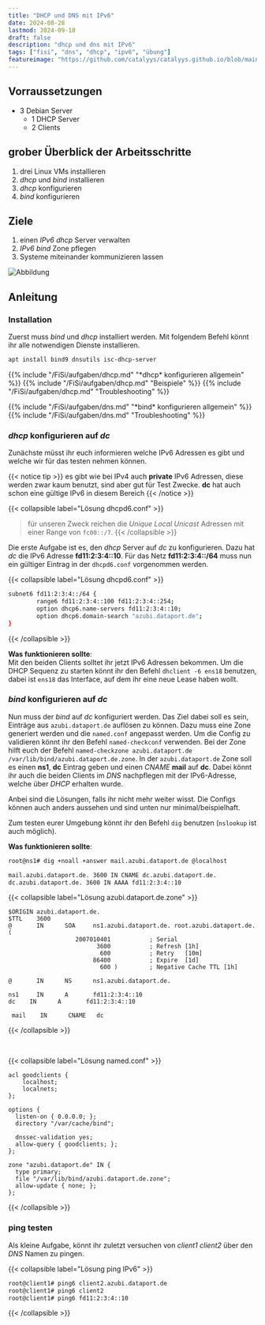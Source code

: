 ```yaml
---
title: "DHCP und DNS mit IPv6"
date: 2024-08-28
lastmod: 2024-09-10
draft: false
description: "dhcp und dns mit IPv6"
tags: ["fisi", "dns", "dhcp", "ipv6", "übung"]
featureimage: "https://github.com/catalyys/catalyys.github.io/blob/main/assets/dhcp_dns_ipv6_azubi.svg?raw=true"
---
```


## Vorraussetzungen

- 3 Debian Server
	- 1 DHCP Server
	- 2 Clients

## grober Überblick der Arbeitsschritte

1. drei Linux VMs installieren
2. *dhcp* und *bind* installieren
3. *dhcp* konfigurieren
4. *bind* konfigurieren

## Ziele

1. einen *IPv6 dhcp* Server verwalten
2. *IPv6 bind* Zone pflegen
3. Systeme miteinander kommunizieren lassen

![Abbildung](dhcp_dns_ipv6_azubi.svg)

## Anleitung

### Installation

Zuerst muss *bind* und *dhcp* installiert werden. Mit folgendem Befehl könnt ihr alle notwendigen Dienste installieren.

```bash
apt install bind9 dnsutils isc-dhcp-server
```
{{% include "/FiSi/aufgaben/dhcp.md" "\*dhcp\* konfigurieren allgemein" %}}
{{% include "/FiSi/aufgaben/dhcp.md" "Beispiele" %}}
{{% include "/FiSi/aufgaben/dhcp.md" "Troubleshooting" %}}

{{% include "/FiSi/aufgaben/dns.md" "\*bind\* konfigurieren allgemein" %}}
{{% include "/FiSi/aufgaben/dns.md" "Troubleshooting" %}}

### *dhcp* konfigurieren auf *dc*

Zunächste müsst ihr euch informieren welche IPv6 Adressen es gibt und welche wir für das testen nehmen können.


{{< notice tip >}}
es gibt wie bei IPv4 auch **private** IPv6 Adressen, diese werden zwar kaum benutzt, sind aber gut für Test Zwecke.
**dc** hat auch schon eine gültige IPv6 in diesem Bereich
{{< /notice >}}


{{< collapsible label="Lösung dhcpd6.conf" >}}
>für unseren Zweck reichen die *Unique Local Unicast* Adressen mit einer Range von `fc00::/7`.
{{< /collapsible >}}

Die erste Aufgabe ist es, den *dhcp* Server auf *dc* zu konfigurieren. Dazu hat *dc* die IPv6 Adresse **fd11:2:3:4::10**. 
Für das Netz **fd11:2:3:4::/64** muss nun ein gültiger Eintrag in der `dhcpd6.conf` vorgenommen werden.

{{< collapsible label="Lösung dhcpd6.conf" >}}
 
```bash
subnet6 fd11:2:3:4::/64 {
		range6 fd11:2:3:4::100 fd11:2:3:4::254;
	    option dhcp6.name-servers fd11:2:3:4::10;
	    option dhcp6.domain-search "azubi.dataport.de";
}
```
{{< /collapsible >}}

**Was funktionieren sollte**:<br>
Mit den beiden Clients solltet ihr jetzt IPv6 Adressen bekommen.
Um die DHCP Sequenz zu starten könnt ihr den Befehl `dhclient -6 ens18` benutzen, dabei ist `ens18` das Interface, auf dem ihr eine neue Lease haben wollt.

### *bind* konfigurieren auf *dc*

Nun muss der *bind* auf *dc* konfiguriert werden. Das Ziel dabei soll es sein, Einträge aus `azubi.dataport.de` auflösen zu können. Dazu muss eine Zone generiert werden und die `named.conf` angepasst werden.
Um die Config zu validieren könnt ihr den Befehl `named-checkconf` verwenden. Bei der Zone hilft euch der Befehl `named-checkzone azubi.dataport.de /var/lib/bind/azubi.dataport.de.zone`.
In der `azubi.dataport.de` Zone soll es einen **ns1**, **dc** Eintrag geben und einen *CNAME* **mail** auf **dc**.
Dabei könnt ihr auch die beiden Clients im *DNS* nachpflegen mit der IPv6-Adresse, welche über *DHCP* erhalten wurde.

Anbei sind die Lösungen, falls ihr nicht mehr weiter wisst. Die Configs können auch anders aussehen und sind unten nur minimal/beispielhaft.

Zum testen eurer Umgebung könnt ihr den Befehl `dig` benutzen (`nslookup` ist auch möglich).

**Was funktionieren sollte**:

```bash
root@ns1# dig +noall +answer mail.azubi.dataport.de @localhost

mail.azubi.dataport.de. 3600 IN CNAME dc.azubi.dataport.de.
dc.azubi.dataport.de. 3600 IN AAAA fd11:2:3:4::10
```

{{< collapsible label="Lösung azubi.dataport.de.zone" >}}
```dns
$ORIGIN azubi.dataport.de.
$TTL    3600
@       IN      SOA     ns1.azubi.dataport.de. root.azubi.dataport.de. (
                   2007010401           ; Serial
                         3600           ; Refresh [1h]
                          600           ; Retry   [10m]
                        86400           ; Expire  [1d]
                          600 )         ; Negative Cache TTL [1h]

@       IN      NS      ns1.azubi.dataport.de.

ns1     IN      A       fd11:2:3:4::10
dc    IN      A       fd11:2:3:4::10

 mail    IN      CNAME   dc
```
{{< /collapsible >}}

<br>

{{< collapsible label="Lösung named.conf" >}}

```dns
acl goodclients {
    localhost;
    localnets;
};

options {
  listen-on { 0.0.0.0; };
  directory "/var/cache/bind";

  dnssec-validation yes;
  allow-query { goodclients; };
};

zone "azubi.dataport.de" IN {
  type primary;
  file "/var/lib/bind/azubi.dataport.de.zone";
  allow-update { none; };
};
```
{{< /collapsible >}}

### ping testen

Als kleine Aufgabe, könnt ihr zuletzt versuchen von *client1* *client2* über den *DNS* Namen zu pingen.

{{< collapsible label="Lösung ping IPv6" >}}
```bash
root@client1# ping6 client2.azubi.dataport.de
root@client1# ping6 client2
root@client1# ping6 fd11:2:3:4::10
```
{{< /collapsible >}}



